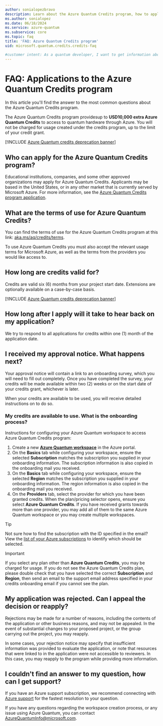 ```yaml
---
author: sonialopezbravo
description: Learn about the Azure Quantum Credits program, how to apply for it, and how long credits are valid for.
ms.author: sonialopez
ms.date: 06/18/2024
ms.service: azure-quantum
ms.subservice: core
ms.topic: faq
title: 'FAQ: Azure Quantum Credits program'
uid: microsoft.quantum.credits.credits-faq

#customer intent: As a quantum developer, I want to get information about the Azure Quantum Credits program, how to apply for it, and how long credits are valid for.
---
```


# FAQ: Applications to the Azure Quantum Credits program

In this article you'll find the answer to the most common questions about the Azure Quantum Credits program.

The Azure Quantum Credits program providesup to **USD10,000 extra Azure Quantum Credits** to access to quantum hardware through Azure. You will not be charged for usage created under the credits program, up to the limit of your credit grant.

[!INCLUDE [Azure Quantum credits deprecation banner](includes/azure-quantum-credits.md)]

## Who can apply for the Azure Quantum Credits program?

Educational institutions, companies, and some other approved organizations may apply for Azure Quantum Credits. Applicants may be based in the United States, or in any other market that is currently served by Microsoft Azure. For more information, see the [Azure Quantum Credits program application](https://aka.ms/aq/credits).

## What are the terms of use for Azure Quantum Credits?

You can find the terms of use for the Azure Quantum Credits program at this link: [aka.ms/aq/credits/terms](https://aka.ms/aq/credits/terms).

To use Azure Quantum Credits you must also accept the relevant usage terms for Microsoft Azure, as well as the terms from the providers you would like access to.

## How long are credits valid for?

Credits are valid six (6) months from your project start date. Extensions are optionally available on a case-by-case basis.

[!INCLUDE [Azure Quantum credits deprecation banner](includes/azure-quantum-credits.md)]

## How long after I apply will it take to hear back on my application?

We try to respond to all applications for credits within one (1) month of the application date.

## I received my approval notice. What happens next?

Your approval notice will contain a link to an onboarding survey, which you will need to fill out completely. Once you have completed the survey, your credits will be made available within two (2) weeks or on the start date of your credits grant, whichever is later.

When your credits are available to be used, you will receive detailed instructions on to do so.

### My credits are available to use. What is the onboarding process?

Instructions for configuring your Azure Quantum workspace to access Azure Quantum Credits program:

1. Create a new [**Azure Quantum workspace**](https://portal.azure.com/#create/Microsoft.AzureQuantum) in the Azure portal.
2. On the **Basics** tab while configuring your workspace, ensure the selected **Subscription** matches the subscription you supplied in your onboarding information. The subscription information is also copied in the onboarding mail you received.
3. On the **Basics** tab while configuring your workspace, ensure the selected **Region** matches the subscription you supplied in your onboarding information. The region information is also copied in the onboarding mail you received.
4. On the **Providers** tab, select the provider for which you have been granted credits. When the plan/pricing selector opens, ensure you select **Azure Quantum Credits**. If you have received grants towards more than one provider, you may add all of them to the same Azure Quantum workspace or you may create multiple workspaces.

> [!TIP]
> Not sure how to find the subscription with the ID specified in the email? View the [list of your Azure subscriptions](https://portal.azure.com/#blade/Microsoft_Azure_Billing/SubscriptionsBlade) to identify which should be selected.

> [!IMPORTANT] 
> If you select any plan other than **Azure Quantum Credits**, you may be charged for usage. If you do not see the Azure Quantum Credits plan, please double check that you have selected the correct **Subscription** and **Region**, then send an email to the support email address specified in your credits onboarding email if you cannot see the plan.


## My application was rejected. Can I appeal the decision or reapply?

Rejections may be made for a number of reasons, including the contents of the application or other business reasons, and may not be appealed. In the event of substantial changes to your proposed project, or the group carrying out the project, you may reapply.

In some cases, your rejection notice may specify that insufficient information was provided to evaluate the application, or note that resources that were linked to in the application were not accessible to reviewers. In this case, you may reapply to the program while providing more information.

## I couldn't find an answer to my question, how can I get support?

If you have an Azure support subscription, we recommend connecting with [Azure support](https://azure.microsoft.com/support/options/#get-support) for the fastest resolution to your question.

If you have any questions regarding the workspace creation process, or any issue using Azure Quantum, you can contact [AzureQuantumInfo@microsoft.com](mailto:AzureQuantumInfo@microsoft.com).
